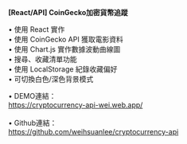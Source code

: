 <strong>[React/API] CoinGecko加密貨幣追蹤</strong>

• 使用 React 實作<br/>
• 使用 CoinGecko API 獲取電影資料<br/>
• 使用 Chart.js 實作數據波動曲線圖<br/>
• 搜尋、收藏清單功能<br/>
• 使用 LocalStorage 紀錄收藏偏好<br/>
• 可切換白色/深色背景模式<br/>

• DEMO連結：<br/>
https://cryptocurrency-api-wei.web.app/<br/><br/>
• Github連結：<br/>
https://github.com/weihsuanlee/cryptocurrency-api<br/>
